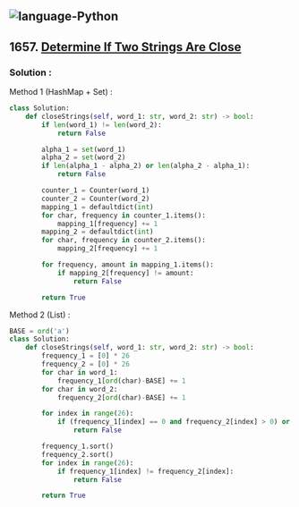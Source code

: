 ![language-Python](https://img.shields.io/badge/Python-ffd43b?style=for-the-badge&logo=PYTHON)
---

## 1657. [Determine If Two Strings Are Close](https://leetcode.com/problems/determine-if-two-strings-are-close)

### Solution :

Method 1 (HashMap + Set) :
```python
class Solution:
    def closeStrings(self, word_1: str, word_2: str) -> bool:
        if len(word_1) != len(word_2):
            return False

        alpha_1 = set(word_1)
        alpha_2 = set(word_2)
        if len(alpha_1 - alpha_2) or len(alpha_2 - alpha_1):
            return False

        counter_1 = Counter(word_1)
        counter_2 = Counter(word_2)
        mapping_1 = defaultdict(int)
        for char, frequency in counter_1.items():
            mapping_1[frequency] += 1
        mapping_2 = defaultdict(int)
        for char, frequency in counter_2.items():
            mapping_2[frequency] += 1

        for frequency, amount in mapping_1.items():
            if mapping_2[frequency] != amount:
                return False

        return True
```

Method 2 (List) :
```python
BASE = ord('a')
class Solution:
    def closeStrings(self, word_1: str, word_2: str) -> bool:
        frequency_1 = [0] * 26
        frequency_2 = [0] * 26
        for char in word_1:
            frequency_1[ord(char)-BASE] += 1
        for char in word_2:
            frequency_2[ord(char)-BASE] += 1

        for index in range(26):
            if (frequency_1[index] == 0 and frequency_2[index] > 0) or (frequency_1[index] > 0 and frequency_2[index] == 0):
                return False

        frequency_1.sort()
        frequency_2.sort()
        for index in range(26):
            if frequency_1[index] != frequency_2[index]:
                return False

        return True
```

